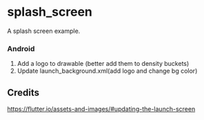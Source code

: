 # splash_screen

A splash screen example.

### Android

1. Add a logo to drawable (better add them to density buckets)
2. Update launch_background.xml(add logo and change bg color)


## Credits

https://flutter.io/assets-and-images/#updating-the-launch-screen